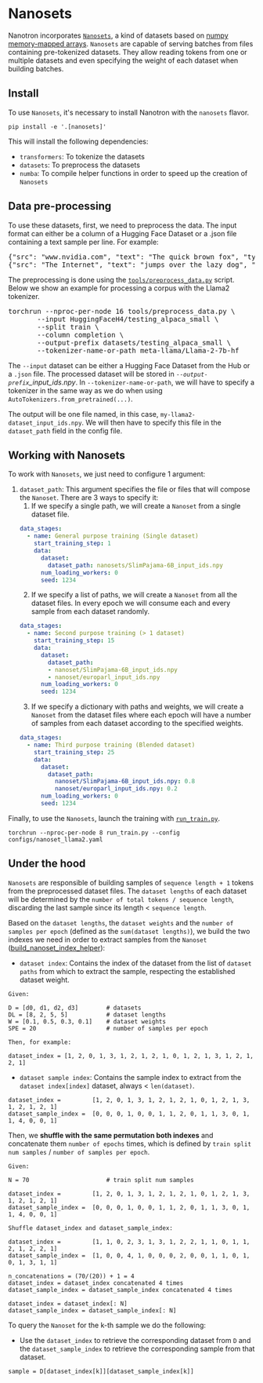 # Nanosets
Nanotron incorporates [`Nanosets`](../src/nanotron/data/nanoset.py), a kind of datasets based on [numpy memory-mapped arrays](https://numpy.org/doc/stable/reference/generated/numpy.memmap.html). `Nanosets` are capable of serving batches from files containing pre-tokenized datasets. They allow reading tokens from one or multiple datasets and even specifying the weight of each dataset when building batches.
## Install
To use `Nanosets`, it's necessary to install Nanotron with the `nanosets` flavor.
```
pip install -e '.[nanosets]'
```
This will install the following dependencies:
- `transformers`: To tokenize the datasets
- `datasets`: To preprocess the datasets
- `numba`: To compile helper functions in order to speed up the creation of `Nanosets`
## Data pre-processing
To use these datasets, first, we need to preprocess the data. The input format can either be a column of a Hugging Face Dataset or a .json file containing a text sample per line. For example:

<pre>
{"src": "www.nvidia.com", "text": "The quick brown fox", "type": "Eng", "id": "0", "title": "First Part"}
{"src": "The Internet", "text": "jumps over the lazy dog", "type": "Eng", "id": "42", "title": "Second Part"}
</pre>

The preprocessing is done using the [`tools/preprocess_data.py`](../tools/preprocess_data.py) script. Below we show an example for processing a corpus with the Llama2 tokenizer.

<pre>
torchrun --nproc-per-node 16 tools/preprocess_data.py \
       --input HuggingFaceH4/testing_alpaca_small \
       --split train \
       --column completion \
       --output-prefix datasets/testing_alpaca_small \
       --tokenizer-name-or-path meta-llama/Llama-2-7b-hf
</pre>

The `--input` dataset can be either a Hugging Face Dataset from the Hub or a `.json` file. The processed dataset will be stored in *`--output-prefix`_input_ids.npy*. In `--tokenizer-name-or-path`, we will have to specify a tokenizer in the same way as we do when using `AutoTokenizers.from_pretrained(...)`.

The output will be one file named, in this case, `my-llama2-dataset_input_ids.npy`. We will then have to specify this file in the `dataset_path` field in the config file.

## Working with Nanosets

To work with `Nanosets`, we just need to configure 1 argument:
1. `dataset_path`: This argument specifies the file or files that will compose the `Nanoset`. There are 3 ways to specify it:
   1. If we specify a single path, we will create a `Nanoset` from a single dataset file.
    ```yaml
    data_stages:
      - name: General purpose training (Single dataset)
        start_training_step: 1
        data:
          dataset:
            dataset_path: nanosets/SlimPajama-6B_input_ids.npy
          num_loading_workers: 0
          seed: 1234
    ```
   2. If we specify a list of paths, we will create a `Nanoset` from all the dataset files. In every epoch we will consume each and every sample from each dataset randomly.
    ```yaml
    data_stages:
      - name: Second purpose training (> 1 dataset)
        start_training_step: 15
        data:
          dataset:
            dataset_path:
            - nanoset/SlimPajama-6B_input_ids.npy
            - nanoset/europarl_input_ids.npy
          num_loading_workers: 0
          seed: 1234
    ```
    3. If we specify a dictionary with paths and weights, we will create a `Nanoset` from the dataset files where each epoch will have a number of samples from each dataset according to the specified weights.
    ```yaml
    data_stages:
      - name: Third purpose training (Blended dataset)
        start_training_step: 25
        data:
          dataset:
            dataset_path:
              nanoset/SlimPajama-6B_input_ids.npy: 0.8
              nanoset/europarl_input_ids.npy: 0.2
          num_loading_workers: 0
          seed: 1234
    ```

Finally, to use the `Nanosets`, launch the training with [`run_train.py`](../run_train.py).
```shell
torchrun --nproc-per-node 8 run_train.py --config configs/nanoset_llama2.yaml
```

## Under the hood
`Nanosets` are responsible of building samples of `sequence length + 1` tokens from the preprocessed dataset files. The `dataset lengths` of each dataset will be determined by the `number of total tokens / sequence length`, discarding the last sample since its length < `sequence length`.

Based on the `dataset lengths`, the `dataset weights` and the `number of samples per epoch` (defined as the `sum(dataset lengths)`), we build the two indexes we need in order to extract samples from the `Nanoset`  ([build_nanoset_index_helper](../src/nanotron/data/nanoset.py)):
- `dataset index`: Contains the index of the dataset from the list of `dataset paths` from which to extract the sample, respecting the established dataset weight.
```
Given:

D = [d0, d1, d2, d3]        # datasets
DL = [8, 2, 5, 5]           # dataset lengths
W = [0.1, 0.5, 0.3, 0.1]    # dataset weights
SPE = 20                    # number of samples per epoch

Then, for example:

dataset_index = [1, 2, 0, 1, 3, 1, 2, 1, 2, 1, 0, 1, 2, 1, 3, 1, 2, 1, 2, 1]
```
- `dataset sample index`: Contains the sample index to extract from the `dataset index[index]` dataset, always < `len(dataset)`.
```
dataset_index =         [1, 2, 0, 1, 3, 1, 2, 1, 2, 1, 0, 1, 2, 1, 3, 1, 2, 1, 2, 1]
dataset_sample_index =  [0, 0, 0, 1, 0, 0, 1, 1, 2, 0, 1, 1, 3, 0, 1, 1, 4, 0, 0, 1]
```
Then, we **shuffle with the same permutation both indexes** and concatenate them `number of epochs` times, which is defined by `train split num samples` / `number of samples per epoch`.
```
Given:

N = 70                      # train split num samples

dataset_index =         [1, 2, 0, 1, 3, 1, 2, 1, 2, 1, 0, 1, 2, 1, 3, 1, 2, 1, 2, 1]
dataset_sample_index =  [0, 0, 0, 1, 0, 0, 1, 1, 2, 0, 1, 1, 3, 0, 1, 1, 4, 0, 0, 1]

Shuffle dataset_index and dataset_sample_index:

dataset_index =         [1, 1, 0, 2, 3, 1, 3, 1, 2, 2, 1, 1, 0, 1, 1, 2, 1, 2, 2, 1]
dataset_sample_index =  [1, 0, 0, 4, 1, 0, 0, 0, 2, 0, 0, 1, 1, 0, 1, 0, 1, 3, 1, 1]

n_concatenations = (70/(20)) + 1 = 4
dataset_index = dataset_index concatenated 4 times
dataset_sample_index = dataset_sample_index concatenated 4 times

dataset_index = dataset_index[: N]
dataset_sample_index = dataset_sample_index[: N]
```
To query the `Nanoset` for the k-th sample we do the following:
- Use the `dataset_index` to retrieve the corresponding dataset from `D` and the `dataset_sample_index` to retrieve the corresponding sample from that dataset.
```
sample = D[dataset_index[k]][dataset_sample_index[k]]
```
